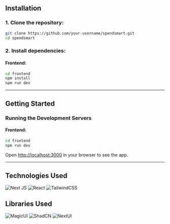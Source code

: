 ## **Installation**

### 1. Clone the repository:
```bash
git clone https://github.com/your-username/spendsmart.git
cd spendsmart
```

### 2. Install dependencies:

#### **Frontend**:
```bash
cd frontend
npm install
npm run dev
```

<!-- #### **Backend**:
```bash
cd backend
npm install
``` -->

---

## **Getting Started**

### **Running the Development Servers**

#### **Frontend**:
```bash
cd frontend
npm run dev
```

Open [http://localhost:3000](http://localhost:3000) in your browser to see the app.

---

## **Technologies Used**

![Next JS](https://img.shields.io/badge/Next-black?style=for-the-badge&logo=next.js&logoColor=white)
![React](https://img.shields.io/badge/react-%2320232a.svg?style=for-the-badge&logo=react&logoColor=%2361DAFB)
![TailwindCSS](https://img.shields.io/badge/tailwindcss-%2338B2AC.svg?style=for-the-badge&logo=tailwind-css&logoColor=white)


## **Libraries Used**
![MagicUI](https://img.shields.io/badge/MagicUI-%231A202C.svg?style=for-the-badge&logo=magic&logoColor=white)
![ShadCN](https://img.shields.io/badge/ShadCN-%23000000.svg?style=for-the-badge&logo=shadcn&logoColor=white)
![NextUI](https://img.shields.io/badge/NextUI-%23666DFF.svg?style=for-the-badge&logo=nextui&logoColor=white)
